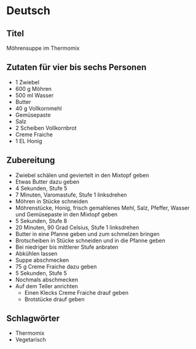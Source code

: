 # Deutsch

## Titel

Möhrensuppe im Thermomix

## Zutaten für vier bis sechs Personen

* 1 Zwiebel
* 600 g Möhren
* 500 ml Wasser
* Butter
* 40 g Vollkornmehl
* Gemüsepaste
* Salz
* 2 Scheiben Vollkornbrot
* Creme Fraiche
* 1 EL Honig

## Zubereitung

* Zwiebel schälen und geviertelt in den Mixtopf geben
* Etwas Butter dazu geben
* 4 Sekunden, Stufe 5
* 7 Minuten, Varomastufe, Stufe 1 linksdrehen
* Möhren in Stücke schneiden
* Möhrenstücke, Honig, frisch gemahlenes Mehl, Salz, Pfeffer, Wasser und Gemüsepaste in den Mixtopf geben
* 5 Sekunden, Stufe 8
* 20 Minuten, 90 Grad Celsius, Stufe 1 linksdrehen
* Butter in eine Pfanne geben und zum schmelzen bringen
* Brotscheiben in Stücke schneiden und in die Pfanne geben
* Bei niedriger bis mittlerer Stufe anbraten
* Abkühlen lassen
* Suppe abschmecken
* 75 g Creme Fraiche dazu geben
* 5 Sekunden, Stufe 5
* Nochmals abschmecken
* Auf dem Teller anrichten
    * Einen Klecks Creme Fraiche drauf geben
    * Brotstücke drauf geben

## Schlagwörter

* Thermomix
* Vegetarisch
